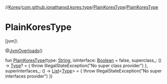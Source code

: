 //[Kores](../../../index.md)/[com.github.jonathanxd.kores.type](../index.md)/[PlainKoresType](index.md)/[PlainKoresType](-plain-kores-type.md)

# PlainKoresType

[jvm]\

@[JvmOverloads](https://kotlinlang.org/api/latest/jvm/stdlib/kotlin.jvm/-jvm-overloads/index.html)()

fun [PlainKoresType](-plain-kores-type.md)(type: [String](https://kotlinlang.org/api/latest/jvm/stdlib/kotlin/-string/index.html), isInterface: [Boolean](https://kotlinlang.org/api/latest/jvm/stdlib/kotlin/-boolean/index.html) = false, superclass_: () -> [Type](https://docs.oracle.com/javase/8/docs/api/java/lang/reflect/Type.html)? = { throw IllegalStateException("No super class provider") }, superinterfaces_: () -> [List](https://kotlinlang.org/api/latest/jvm/stdlib/kotlin.collections/-list/index.html)<[Type](https://docs.oracle.com/javase/8/docs/api/java/lang/reflect/Type.html)> = { throw IllegalStateException("No super interfaces provider") })
